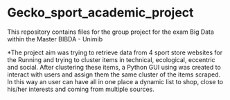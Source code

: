 # Gecko_sport_academic_project
This repository contains files for the group project for the exam Big Data within the Master BIBDA - Unimib




*The project aim was trying to retrieve data from 4 sport store websites for the Running and trying to cluster items in technical, ecological, eccentric and social.
After clustering these items, a Python GUI using was created to interact with users and assign them the same cluster of the items scraped. In this way an user can have all in one place a dynamic list to shop, close to his/her interests and coming from multiple sources.
